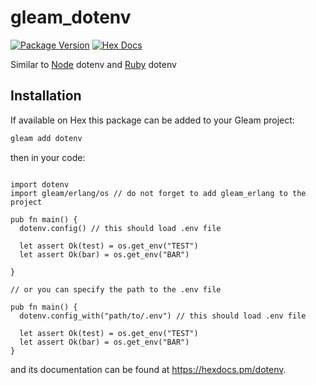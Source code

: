 # gleam_dotenv

[![Package Version](https://img.shields.io/hexpm/v/dotenv)](https://hex.pm/packages/dotenv)
[![Hex Docs](https://img.shields.io/badge/hex-docs-ffaff3)](https://hexdocs.pm/dotenv/)

Similar to [Node](https://www.npmjs.com/package/dotenv) dotenv and [Ruby](https://github.com/bkeepers/dotenv) dotenv


## Installation

If available on Hex this package can be added to your Gleam project:

```sh
gleam add dotenv
```

then in your code:

```gleam

import dotenv
import gleam/erlang/os // do not forget to add gleam_erlang to the project

pub fn main() {
  dotenv.config() // this should load .env file

  let assert Ok(test) = os.get_env("TEST")
  let assert Ok(bar) = os.get_env("BAR")

}

// or you can specify the path to the .env file

pub fn main() {
  dotenv.config_with("path/to/.env") // this should load .env file

  let assert Ok(test) = os.get_env("TEST")
  let assert Ok(bar) = os.get_env("BAR")
}

```

and its documentation can be found at <https://hexdocs.pm/dotenv>.
